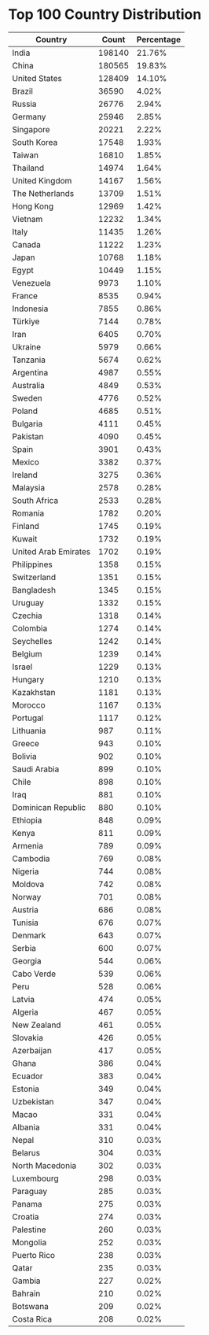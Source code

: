 # Top 100 Country Distribution
| Country | Count | Percentage |
|----|----|----|
| India | 198140 | 21.76% |
| China | 180565 | 19.83% |
| United States | 128409 | 14.10% |
| Brazil | 36590 | 4.02% |
| Russia | 26776 | 2.94% |
| Germany | 25946 | 2.85% |
| Singapore | 20221 | 2.22% |
| South Korea | 17548 | 1.93% |
| Taiwan | 16810 | 1.85% |
| Thailand | 14974 | 1.64% |
| United Kingdom | 14167 | 1.56% |
| The Netherlands | 13709 | 1.51% |
| Hong Kong | 12969 | 1.42% |
| Vietnam | 12232 | 1.34% |
| Italy | 11435 | 1.26% |
| Canada | 11222 | 1.23% |
| Japan | 10768 | 1.18% |
| Egypt | 10449 | 1.15% |
| Venezuela | 9973 | 1.10% |
| France | 8535 | 0.94% |
| Indonesia | 7855 | 0.86% |
| Türkiye | 7144 | 0.78% |
| Iran | 6405 | 0.70% |
| Ukraine | 5979 | 0.66% |
| Tanzania | 5674 | 0.62% |
| Argentina | 4987 | 0.55% |
| Australia | 4849 | 0.53% |
| Sweden | 4776 | 0.52% |
| Poland | 4685 | 0.51% |
| Bulgaria | 4111 | 0.45% |
| Pakistan | 4090 | 0.45% |
| Spain | 3901 | 0.43% |
| Mexico | 3382 | 0.37% |
| Ireland | 3275 | 0.36% |
| Malaysia | 2578 | 0.28% |
| South Africa | 2533 | 0.28% |
| Romania | 1782 | 0.20% |
| Finland | 1745 | 0.19% |
| Kuwait | 1732 | 0.19% |
| United Arab Emirates | 1702 | 0.19% |
| Philippines | 1358 | 0.15% |
| Switzerland | 1351 | 0.15% |
| Bangladesh | 1345 | 0.15% |
| Uruguay | 1332 | 0.15% |
| Czechia | 1318 | 0.14% |
| Colombia | 1274 | 0.14% |
| Seychelles | 1242 | 0.14% |
| Belgium | 1239 | 0.14% |
| Israel | 1229 | 0.13% |
| Hungary | 1210 | 0.13% |
| Kazakhstan | 1181 | 0.13% |
| Morocco | 1167 | 0.13% |
| Portugal | 1117 | 0.12% |
| Lithuania | 987 | 0.11% |
| Greece | 943 | 0.10% |
| Bolivia | 902 | 0.10% |
| Saudi Arabia | 899 | 0.10% |
| Chile | 898 | 0.10% |
| Iraq | 881 | 0.10% |
| Dominican Republic | 880 | 0.10% |
| Ethiopia | 848 | 0.09% |
| Kenya | 811 | 0.09% |
| Armenia | 789 | 0.09% |
| Cambodia | 769 | 0.08% |
| Nigeria | 744 | 0.08% |
| Moldova | 742 | 0.08% |
| Norway | 701 | 0.08% |
| Austria | 686 | 0.08% |
| Tunisia | 676 | 0.07% |
| Denmark | 643 | 0.07% |
| Serbia | 600 | 0.07% |
| Georgia | 544 | 0.06% |
| Cabo Verde | 539 | 0.06% |
| Peru | 528 | 0.06% |
| Latvia | 474 | 0.05% |
| Algeria | 467 | 0.05% |
| New Zealand | 461 | 0.05% |
| Slovakia | 426 | 0.05% |
| Azerbaijan | 417 | 0.05% |
| Ghana | 386 | 0.04% |
| Ecuador | 383 | 0.04% |
| Estonia | 349 | 0.04% |
| Uzbekistan | 347 | 0.04% |
| Macao | 331 | 0.04% |
| Albania | 331 | 0.04% |
| Nepal | 310 | 0.03% |
| Belarus | 304 | 0.03% |
| North Macedonia | 302 | 0.03% |
| Luxembourg | 298 | 0.03% |
| Paraguay | 285 | 0.03% |
| Panama | 275 | 0.03% |
| Croatia | 274 | 0.03% |
| Palestine | 260 | 0.03% |
| Mongolia | 252 | 0.03% |
| Puerto Rico | 238 | 0.03% |
| Qatar | 235 | 0.03% |
| Gambia | 227 | 0.02% |
| Bahrain | 210 | 0.02% |
| Botswana | 209 | 0.02% |
| Costa Rica | 208 | 0.02% |
